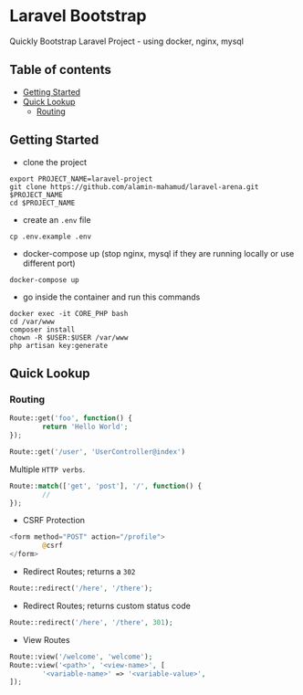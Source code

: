 # Laravel Bootstrap

Quickly Bootstrap Laravel Project - using docker, nginx, mysql

## Table of contents

- [Getting Started](#getting-started)
- [Quick Lookup](#quick-lookup)
  - [Routing](#routing)

## Getting Started

* clone the project

``` shell
export PROJECT_NAME=laravel-project
git clone https://github.com/alamin-mahamud/laravel-arena.git $PROJECT_NAME
cd $PROJECT_NAME
```

* create an `.env` file

```shell
cp .env.example .env
```

* docker-compose up (stop nginx, mysql if they are running locally or use different port)

```shell
docker-compose up
```

* go inside the container and run this commands

```shell
docker exec -it CORE_PHP bash
cd /var/www
composer install
chown -R $USER:$USER /var/www
php artisan key:generate
```

## Quick Lookup

### Routing

```php
Route::get('foo', function() {
        return 'Hello World';
});
```

```php
Route::get('/user', 'UserController@index')
```

Multiple `HTTP verbs`.

```php
Route::match(['get', 'post'], '/', function() {
        //
});
```

- CSRF Protection

```php
<form method="POST" action="/profile">
        @csrf
</form>
```

- Redirect Routes; returns a `302`

```php
Route::redirect('/here', '/there');
```

- Redirect Routes; returns custom status code

```php
Route::redirect('/here', '/there', 301);
```

- View Routes

```php
Route::view('/welcome', 'welcome');
Route::view('<path>', '<view-name>', [
        '<variable-name>' => '<variable-value>',
]);
```
